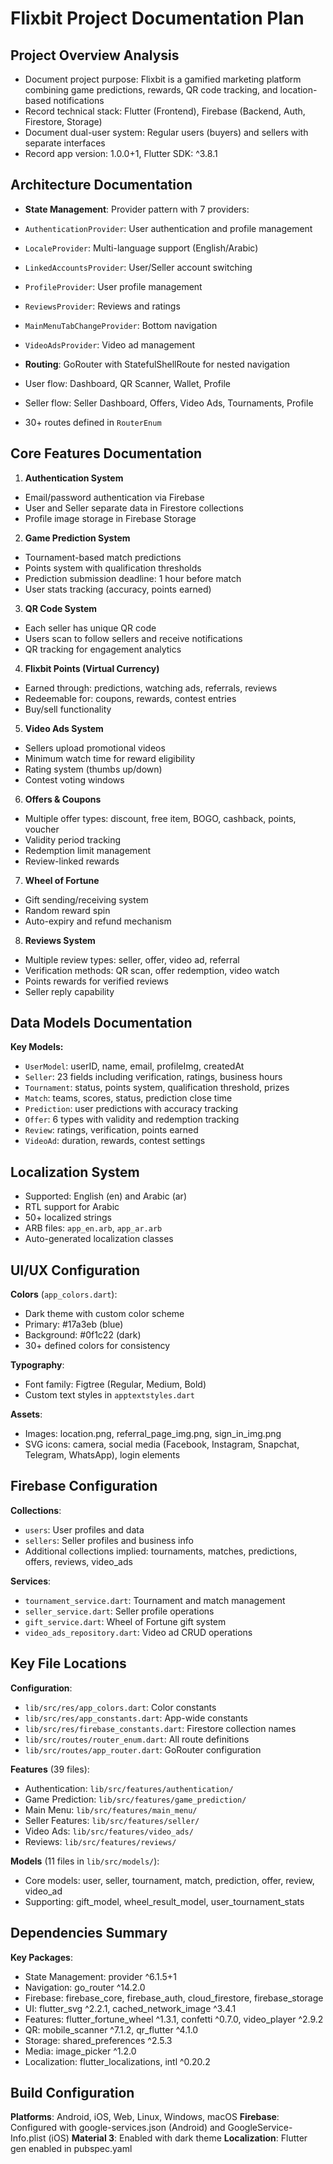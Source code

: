 <!-- cbe921aa-301a-4715-89c6-30ff72efff09 c6970041-5655-4ddb-afb6-62d46a743e44 -->
# Flixbit Project Documentation Plan

## Project Overview Analysis

- Document project purpose: Flixbit is a gamified marketing platform combining game predictions, rewards, QR code tracking, and location-based notifications
- Record technical stack: Flutter (Frontend), Firebase (Backend, Auth, Firestore, Storage)
- Document dual-user system: Regular users (buyers) and sellers with separate interfaces
- Record app version: 1.0.0+1, Flutter SDK: ^3.8.1

## Architecture Documentation

- **State Management**: Provider pattern with 7 providers:
- `AuthenticationProvider`: User authentication and profile management
- `LocaleProvider`: Multi-language support (English/Arabic)
- `LinkedAccountsProvider`: User/Seller account switching
- `ProfileProvider`: User profile management
- `ReviewsProvider`: Reviews and ratings
- `MainMenuTabChangeProvider`: Bottom navigation
- `VideoAdsProvider`: Video ad management

- **Routing**: GoRouter with StatefulShellRoute for nested navigation
- User flow: Dashboard, QR Scanner, Wallet, Profile
- Seller flow: Seller Dashboard, Offers, Video Ads, Tournaments, Profile
- 30+ routes defined in `RouterEnum`

## Core Features Documentation

1. **Authentication System**

- Email/password authentication via Firebase
- User and Seller separate data in Firestore collections
- Profile image storage in Firebase Storage

2. **Game Prediction System**

- Tournament-based match predictions
- Points system with qualification thresholds
- Prediction submission deadline: 1 hour before match
- User stats tracking (accuracy, points earned)

3. **QR Code System**

- Each seller has unique QR code
- Users scan to follow sellers and receive notifications
- QR tracking for engagement analytics

4. **Flixbit Points (Virtual Currency)**

- Earned through: predictions, watching ads, referrals, reviews
- Redeemable for: coupons, rewards, contest entries
- Buy/sell functionality

5. **Video Ads System**

- Sellers upload promotional videos
- Minimum watch time for reward eligibility
- Rating system (thumbs up/down)
- Contest voting windows

6. **Offers & Coupons**

- Multiple offer types: discount, free item, BOGO, cashback, points, voucher
- Validity period tracking
- Redemption limit management
- Review-linked rewards

7. **Wheel of Fortune**

- Gift sending/receiving system
- Random reward spin
- Auto-expiry and refund mechanism

8. **Reviews System**

- Multiple review types: seller, offer, video ad, referral
- Verification methods: QR scan, offer redemption, video watch
- Points rewards for verified reviews
- Seller reply capability

## Data Models Documentation

**Key Models:**

- `UserModel`: userID, name, email, profileImg, createdAt
- `Seller`: 23 fields including verification, ratings, business hours
- `Tournament`: status, points system, qualification threshold, prizes
- `Match`: teams, scores, status, prediction close time
- `Prediction`: user predictions with accuracy tracking
- `Offer`: 6 types with validity and redemption tracking
- `Review`: ratings, verification, points earned
- `VideoAd`: duration, rewards, contest settings

## Localization System

- Supported: English (en) and Arabic (ar)
- RTL support for Arabic
- 50+ localized strings
- ARB files: `app_en.arb`, `app_ar.arb`
- Auto-generated localization classes

## UI/UX Configuration

**Colors** (`app_colors.dart`):

- Dark theme with custom color scheme
- Primary: #17a3eb (blue)
- Background: #0f1c22 (dark)
- 30+ defined colors for consistency

**Typography**:

- Font family: Figtree (Regular, Medium, Bold)
- Custom text styles in `apptextstyles.dart`

**Assets**:

- Images: location.png, referral_page_img.png, sign_in_img.png
- SVG icons: camera, social media (Facebook, Instagram, Snapchat, Telegram, WhatsApp), login elements

## Firebase Configuration

**Collections**:

- `users`: User profiles and data
- `sellers`: Seller profiles and business info
- Additional collections implied: tournaments, matches, predictions, offers, reviews, video_ads

**Services**:

- `tournament_service.dart`: Tournament and match management
- `seller_service.dart`: Seller profile operations
- `gift_service.dart`: Wheel of Fortune gift system
- `video_ads_repository.dart`: Video ad CRUD operations

## Key File Locations

**Configuration**:

- `lib/src/res/app_colors.dart`: Color constants
- `lib/src/res/app_constants.dart`: App-wide constants
- `lib/src/res/firebase_constants.dart`: Firestore collection names
- `lib/src/routes/router_enum.dart`: All route definitions
- `lib/src/routes/app_router.dart`: GoRouter configuration

**Features** (39 files):

- Authentication: `lib/src/features/authentication/`
- Game Prediction: `lib/src/features/game_prediction/`
- Main Menu: `lib/src/features/main_menu/`
- Seller Features: `lib/src/features/seller/`
- Video Ads: `lib/src/features/video_ads/`
- Reviews: `lib/src/features/reviews/`

**Models** (11 files in `lib/src/models/`):

- Core models: user, seller, tournament, match, prediction, offer, review, video_ad
- Supporting: gift_model, wheel_result_model, user_tournament_stats

## Dependencies Summary

**Key Packages**:

- State Management: provider ^6.1.5+1
- Navigation: go_router ^14.2.0
- Firebase: firebase_core, firebase_auth, cloud_firestore, firebase_storage
- UI: flutter_svg ^2.2.1, cached_network_image ^3.4.1
- Features: flutter_fortune_wheel ^1.3.1, confetti ^0.7.0, video_player ^2.9.2
- QR: mobile_scanner ^7.1.2, qr_flutter ^4.1.0
- Storage: shared_preferences ^2.5.3
- Media: image_picker ^1.2.0
- Localization: flutter_localizations, intl ^0.20.2

## Build Configuration

**Platforms**: Android, iOS, Web, Linux, Windows, macOS
**Firebase**: Configured with google-services.json (Android) and GoogleService-Info.plist (iOS)
**Material 3**: Enabled with dark theme
**Localization**: Flutter gen enabled in pubspec.yaml